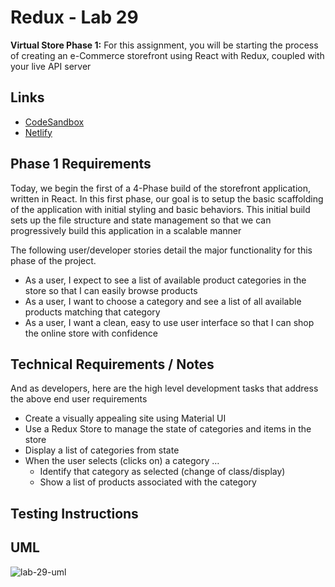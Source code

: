 # Redux - Lab 29

**Virtual Store Phase 1:** For this assignment, you will be starting the process of creating an e-Commerce storefront using React with Redux, coupled with your live API server
    
## Links
    
- [CodeSandbox]()
- [Netlify]()
    
## Phase 1 Requirements

Today, we begin the first of a 4-Phase build of the storefront application, written in React. In this first phase, our goal is to setup the basic scaffolding of the application with initial styling and basic behaviors. This initial build sets up the file structure and state management so that we can progressively build this application in a scalable manner

The following user/developer stories detail the major functionality for this phase of the project.

* As a user, I expect to see a list of available product categories in the store so that I can easily browse products
* As a user, I want to choose a category and see a list of all available products matching that category
* As a user, I want a clean, easy to use user interface so that I can shop the online store with confidence

## Technical Requirements / Notes

And as developers, here are the high level development tasks that address the above end user requirements

* Create a visually appealing site using Material UI
* Use a Redux Store to manage the state of categories and items in the store
* Display a list of categories from state
* When the user selects (clicks on) a category …
  * Identify that category as selected (change of class/display)
  * Show a list of products associated with the category
    
## Testing Instructions   

## UML
![lab-29-uml]()
